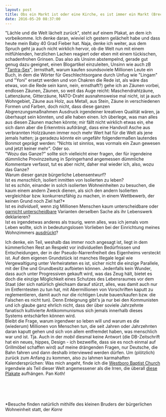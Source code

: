 ```yaml
---
layout: post
title: Obs ein Markt ist oder eine Kirche, es ist immer ein Markt (Brecht, irgendwo)
date: 2016-05-20 08:37:00
---
```


"Lächle und die Welt lächelt zurück", steht auf einem Plakat, an dem ich vorbeikomme. Ich denke daran, wieviel ich gestern gelächelt habe und dass heute mein Baby 40 Grad Fieber hat. Naja, denke ich weiter, aus dem Spruch geht ja auch nicht wirklich hervor, ob die Welt nun mit einem mitfühlenden, herzlichen Lachen reagiert oder eben mit einem tückischen, schadenfrohen Grinsen. Das also als Unsinn abstempelnd, gerade gut genug dazu geeignet, einen Blogartikel einzuleiten, Unsinn wie auch zB "[Tantra-Sex](http://www.amazon.de/Tantra-Sex-Geheimnis-Ekstase-M%C3%A4nner-sollten/dp/3442167051)", (ernsthaft, warum kaufen soundsoviele Millionen Leute ein Buch, in dem die Wörter für Geschlechtsorgane durch Unfug wie "Lingam" und "Yoni" ersetzt werden und von Chakren die Rede ist, als wäre das etwas, von die Rede sein kann, nein, ernsthaft?) gehe ich an Zäunen vorbei, endlosen Zäunen, Zäunen, so weit das Auge reicht: Maschendrahtzäune, Lattenzäune, Gitterzäune, NATO-Draht ausnahmsweise mal nicht, ist ja auch Wohngebiet, Zäune aus Holz, aus Metall, aus Stein, Zäune in verschiedenen Formen und Farben, doch nicht, dass diese ganzen Abgrenzungsmaßnahmen Ausdruck irgendeiner kreativen Qualität wären, ja überhaupt sein könnten, und alle haben einen. Ich überlege, was man alles aus diesen Zäunen machen könnte; mir fällt nicht wirklich etwas ein, ehe sich dann aber die Erkenntnis aufdrängt, dass eine Handvoll Asche aus verbrannten Holzzäunen immer noch mehr Wert hat für die Welt als jene jemals hatten; ja geradezu könnte ein ungefähr folgendermaßen lautendes Bonmot geprägt werden: "Nichts ist sinnlos, was vormals ein Zaun gewesen und jetzt keiner mehr". Oder so.<br>
"Wozu das Ganze?" sollte sich vielleicht einer fragen, der für irgendeine dümmliche Provinzzeitung in Springerhand angemessen dümmliche Kommentare verfasst, tut es aber nicht, daher mal wieder ich, also, wozu das Ganze?<br>
Warum dieser ganze bürgerliche Lebensentwurf?<br>
Ist es *menschlich*, isoliert inmitten von Isolierten zu leben?<br>
Ist es *schön*, einander in solch isolierten Wohneinheiten zu besuchen, die kaum einem andern Zweck dienen, als sich den andern Isolierten vergleichbar bzw. konkurrenzfähig zu machen, in einem Wettbewerb, der keinen Grund noch Ziel hat?\*<br>
Ist es *individuell*, wenn zig Millionen Menschen kaum unterscheidbare oder [garnicht unterscheidbare](https://www.interhomes.de/de/rhein-main-gebiet/am-keltenpark.html) Varianten derselben Sache als ihr Lebenswerk deklarieren?<br>
Ist es irgendetwas anderes als traurig, wenn alles, was ich jemals vom Leben wollte, sich in bedeutungslosen Vorlieben bei der Einrichtung meines Wohnzimmers [ausdrückt](http://www.couch-mag.de/)?<br>

Ich denke, ein Teil, weshalb das immer noch angesagt ist, liegt in dem kümmerlichen Rest an Respekt vor individuellen Bedürfnissen und Entscheidungen, der in der Pseudo-Narrenfreiheit des Eigenheims versteckt ist. Auf dem eigenen Grundstück ist manches Illegale legal wie Vergewaltigung unter Verheirateten es ist, sicher nicht die einzige Parallele, mit der Ehe und Grundbesitz aufbieten können. Jedenfalls kein Wunder, dass auch unter Progressiven gekauft wird, was das Zeug hält, bietet es doch die einzige Möglichkeit eines Schutzes des Lebensraumes vor dem Staat (der sich natürlich gleichsam darauf stürzt, alles, was damit auch nur im Entferntesten zu tun hat, mit Abermillionen von Vorschriften kaputt zu reglementieren, damit auch nur die richtigen Leute bauen/kaufen bzw. die Falschen es nicht tun). Denn Enteignung gibt's ja nur bei den Kommunisten und ich glaube ganz ehrlich nicht, dass der über soviele Jahrzehnte fanatisch kultivierte Antikommunismus sich jemals innerhalb dieses Systems entschärfen können wird.<br>
Bleibt die Frage, warum irgendwer so leben will und warum es die (wiederum) Millionen von Menschen tun, die seit Jahren oder Jahrzehnten daran kaputt gehen und sich von allem entfremdet haben, was menschlich war und ist. Tja. Auch in der *mobil* diesmal keine Antwort (die DB-Zeitschrift hat ein neues, hippes, Design - ich bezweifle, dass sie es noch einmal auf Grillmöbel schaffen wird) auf meine drängenden Fragen, nur Deutsche, die Bahn fahren und dann deshalb interviewed werden dürfen. Um (plötzlich) zurück zum Anfang zu kommen, also zu lahmen karmahaften Kalendersprüchen: Was mich angeht, finde ich die [Westboro Baptist Church](http://www.godhatesfags.com/faq.html) irgendwie als Teil dieser Welt angemessener als die Irren, die überall [diese Plakate](http://adayinberlin.de/post/40596560096/buddha-jesus-allah-jhwh-maria-shiva-love) aufhängen. Pan Koth!<br><br><br><br><br>

\*Besuche finden natürlich mithilfe des kleinen Bruders der bürgerlichen Wohneinheit statt, der *Karre*
